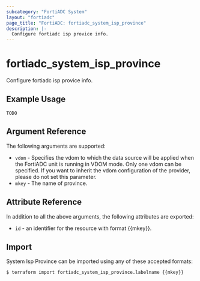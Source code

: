 ```yaml
---
subcategory: "FortiADC System"
layout: "fortiadc"
page_title: "FortiADC: fortiadc_system_isp_province"
description: |-
  Configure fortiadc isp provice info.
---
```


# fortiadc_system_isp_province
Configure fortiadc isp provice info.

## Example Usage
```hcl
TODO
```

## Argument Reference

The following arguments are supported:

* `vdom` - Specifies the vdom to which the data source will be applied when the FortiADC unit is running in VDOM mode. Only one vdom can be specified. If you want to inherit the vdom configuration of the provider, please do not set this parameter.
* `mkey` - The name of province.

## Attribute Reference

In addition to all the above arguments, the following attributes are exported:
* `id` - an identifier for the resource with format {{mkey}}.

## Import
 System Isp Province can be imported using any of these accepted formats:
```
$ terraform import fortiadc_system_isp_province.labelname {{mkey}}
```
